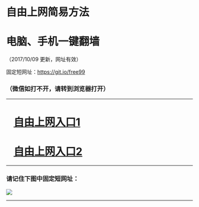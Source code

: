 ﻿# 自由上网简易方法

# 电脑、手机一键翻墙

（2017/10/09 更新，网址有效）

固定短网址：https://git.io/free99

### （微信如打不开，请转到浏览器打开）


***





# &nbsp;&nbsp; <a href="http://ft260718862.fwq-tz-1001.info/fwqtz01.html?t=100900117197 " target="_blank">自由上网入口1</a>
# &nbsp;&nbsp; <a href="http://ft243181112.fwq-tz-1002.info/fwqtz02.html?t=100900117069 " target="_blank">自由上网入口2</a>
***

### 请记住下图中固定短网址：

<img src="https://s3-us-west-2.amazonaws.com/fwq-1001/yjfq-20170905okok.png" /> 


***


